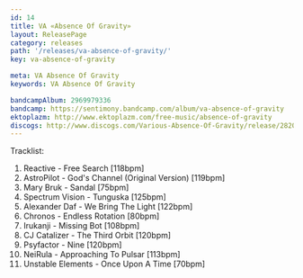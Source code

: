 ```yaml
---
id: 14
title: VA «Absence Of Gravity»
layout: ReleasePage
category: releases
path: '/releases/va-absence-of-gravity/'
key: va-absence-of-gravity

meta: VA Absence Of Gravity
keywords: VA Absence Of Gravity

bandcampAlbum: 2969979336
bandcamp: https://sentimony.bandcamp.com/album/va-absence-of-gravity
ektoplazm: http://www.ektoplazm.com/free-music/absence-of-gravity
discogs: http://www.discogs.com/Various-Absence-Of-Gravity/release/2820972
---
```


Tracklist:

01. Reactive - Free Search [118bpm]
02. AstroPilot - God's Channel (Original Version) [119bpm]
03. Mary Bruk - Sandal [75bpm]
04. Spectrum Vision - Tunguska [125bpm]
05. Alexander Daf - We Bring The Light [122bpm]
06. Chronos - Endless Rotation [80bpm]
07. Irukanji - Missing Bot [108bpm]
08. CJ Catalizer - The Third Orbit [120bpm]
09. Psyfactor - Nine [120bpm]
10. NeiRula - Approaching To Pulsar [113bpm]
11. Unstable Elements - Once Upon A Time [70bpm]

